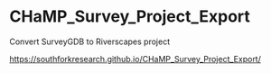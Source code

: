 # CHaMP_Survey_Project_Export
Convert SurveyGDB to Riverscapes project

https://southforkresearch.github.io/CHaMP_Survey_Project_Export/
